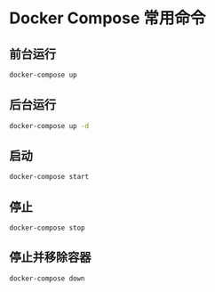 # Docker Compose 常用命令

## 前台运行

```sh
docker-compose up
```

## 后台运行

```sh
docker-compose up -d
```

## 启动
```sh
docker-compose start
```

## 停止

```
docker-compose stop
```

## 停止并移除容器

```sh
docker-compose down
```